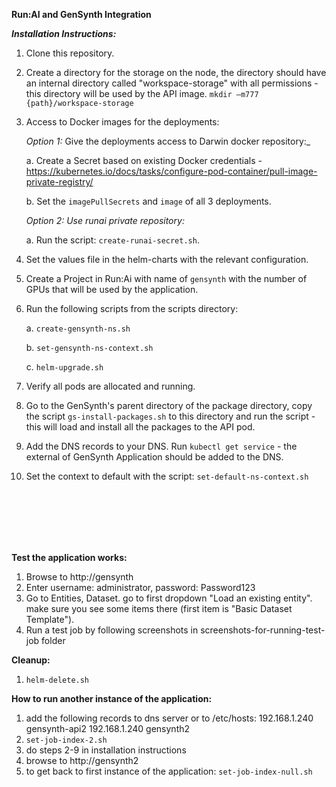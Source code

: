 **Run:AI and GenSynth Integration**

_**Installation Instructions:**_
1. Clone this repository.
2. Create a directory for the storage on the node, the directory should have an internal directory called "workspace-storage" with all permissions - this directory will be used by the API image. `mkdir –m777 {path}/workspace-storage`
3. Access to Docker images for the deployments:
    
    _Option 1:_ Give the deployments access to Darwin docker repository:_ 
    
    a. Create a Secret based on existing Docker credentials -  https://kubernetes.io/docs/tasks/configure-pod-container/pull-image-private-registry/
    
    b. Set the `imagePullSecrets` and `image` of all 3 deployments.
    
    _Option 2: Use runai private repository:_ 
    
    a. Run the script: `create-runai-secret.sh`.
       
    
4. Set the values file in the helm-charts with the relevant configuration.
5. Create a Project in Run:Ai with name of `gensynth` with the number of GPUs that will be used by the application.
6. Run the following scripts from the scripts directory:
    
    a. `create-gensynth-ns.sh`
    
    b. `set-gensynth-ns-context.sh`
    
    c. `helm-upgrade.sh`
    
7. Verify all pods are allocated and running.
8. Go to the GenSynth's parent directory of the package directory, copy the script `gs-install-packages.sh` to this directory and run the script - this will load and install all the packages to the API pod.  
9. Add the DNS records to your DNS. Run `kubectl get service` - the external of GenSynth Application should be added to the DNS.
10. Set the context to default with the script: `set-default-ns-context.sh`

    <br/>
    <br/>
    <br/>
    <br/>
    <br/>


**Test the application works:**
1. Browse to http://gensynth
2. Enter username: administrator, password: Password123
3. Go to Entities, Dataset. go to first dropdown "Load an existing entity". make sure you see some items there (first item is "Basic Dataset Template").
4. Run a test job by following screenshots in screenshots-for-running-test-job folder 

**Cleanup:**
1. `helm-delete.sh`

**How to run another instance of the application:**
1. add the following records to dns server or to /etc/hosts:
192.168.1.240 gensynth-api2
192.168.1.240 gensynth2
2. `set-job-index-2.sh`
3. do steps 2-9 in installation instructions
4. browse to http://gensynth2
5. to get back to first instance of the application: `set-job-index-null.sh`
